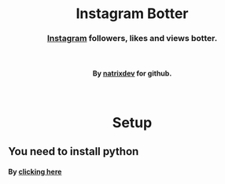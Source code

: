 <div align="center">
<h1>Instagram Botter</h1>
<h3><a href="https://instagram.com">Instagram</a> followers, likes and views botter.</h3>
<br/>
<h4>By <a href="https://github.com/natrixdev">natrixdev</a> for github.</h4>
<br/>
<h1>Setup</h1>
</div>
<h2>You need to install python</2>
<h4>By <a href="https://python.org/downloads">clicking here</a></h4>

